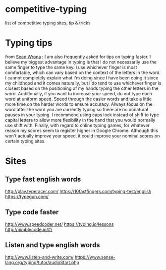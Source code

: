 # competitive-typing
list of competitive typing sites, tip &amp; tricks

# Typing tips 
from [Sean Wrona](http://seanwrona.com/typing.php) : 
I am also frequently asked for tips on typing faster. I believe my biggest advantage in typing is that I do not necessarily use the same finger to type the same key. I use whichever finger is most comfortable, which can vary based on the context of the letters in the word. I cannot completely explain what I'm doing since I have been doing it since my childhood and it comes naturally, but I do tend to use whichever finger is closest based on the positioning of my hands typing the other letters in the word. Additionally, if you want to increase your speed, do not type each word at uniform speed. Speed through the easier words and take a little more time on the harder words to ensure accuracy. Always focus on the word after the word you are currently typing so there are no unnatural pauses in your typing. I recommend using caps lock instead of shift to type capital letters to allow more flexibility in the hand that you would normally use shift with. Finally, with regard to online typing games, for whatever reason my scores seem to register higher in Google Chrome. Although this won't actually improve your speed, it could improve your nominal scores on certain typing sites. 



# Sites
## Type fast english words
  http://play.typeracer.com/
  https://10fastfingers.com/typing-test/english
  https://typegun.com/
## Type code faster
  http://www.speedcoder.net/
  https://typing.io/lessons
  http://nimblecode.io/#/
## Listen and type english words 
  http://www.listen-and-write.com/
  https://www.sense-lang.org/typing/tutor/audioStart.php


